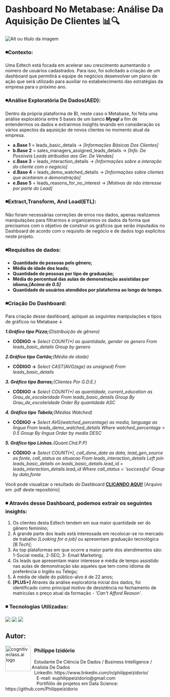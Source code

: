 # Dashboard No Metabase: Análise Da Aquisição De Clientes 📊🔍
![Alt ou título da imagem](https://github.com/Philippeizidorio/Analiseclientes_Edtech/assets/145637595/f7210ed3-a01e-4221-900a-4dc36a6b22d9)

### ◾Contexto: 

Uma Edtech está focada em acelerar seu crescimento aumentando o número de usuários cadastrados. Para isso, foi solicitado a criação de um dashboard que permitirá a equipe de
negócios desenvolver um plano de ação que será utilizado para auxiliar no estabelecimento das estratégias da empresa para o próximo ano.

### ◾Análise Exploratória De Dados(AED): 

Dentro da própria plataforma de BI, neste caso o Metabase, foi feita uma análise exploratória entre 5 bases de um banco ***Mysql*** a fim de entendermos os dados e extrairmos insights levando em consideração os vários aspectos da aquisição de novos clientes no momento atual da empresa.
- **a.Base 1** = leads_basic_details → _[Informações Básicas Dos Clientes]_
- **b.Base 2** = sales_managers_assigned_leads_details → _[Info. De Possíveis Leads atribuídos aos Ger. De Vendas]_
- **c.Base 3** = leads_interaction_details → _[Informações sobre a interação do cliente com o negócio]_
- **d.Base 4** = leads_demo_watched_details → _[Informações sobre clientes que aceitaram a demonstração]_
- **e.Base 5** = leads_reasons_for_no_interest → _[Motivos de não interesse por parte do Lead]_

### ◾Extract,Transform, And Load(ETL): 

Não foram necessárias correções de erros nos dados, apenas realizamos manipulações para filtrarmos e organizarmos os dados da forma que precisamos com o objetivo de construir os gráficos que serão imputados no Dashboard de acordo com o requisito de negócio e  de dados logo explícitos neste projeto. 

### ◾Requisitos de dados: 

- **Quantidade de pessoas pelo gênero;**  
- **Média de idade dos leads;**
- **Quantidade de pessoas por tipo de graduação;**
- **Média do percentual das aulas de demonstração assistidas por idioma;_[Acima de 0.5]_**
- **Quantidade de usuários atendidos por plataforma ao longo do tempo.**

### ◾Criação Do Dashboard:

Para criação desse dashboard, apliquei as seguintes manipulações e tipos de gráficos no Metabase ↓
 
***1.Gráfico tipo Pizza;***_(Distribuição de gênero)_

- **CÓDIGO →** _Select COUNT(*) as quantidade, gender as genero
              From leads_basic_details
              Group by genero_

***2.Gráfico tipo Cartão;***_(Média de idade)_

- **CÓDIGO →** _Select CAST(AVG(age) as unsigned)
              From leads_basic_details_

***3. Gráfico tipo Barras;***_(Clientes Por G.D.E.)_

- **CÓDIGO →** _Select COUNT(*) as quantidade, current_education as Grau_de_escolaridade
                From leads_basic_details
                Group By Grau_de_escolaridade
                Order By quantidade ASC_

***4. Gráfico tipo Tabela;***_(Médias Watched)_

- **CÓDIGO →** _Select AVG(watched_percentage) as media, language as lingua
               From leads_demo_watched_details
               Where watched_percentage > 0.5
               Group By lingua
               Order by media DESC_

***5. Gráfico tipo Linhas.***_(Quant.Chd.P.P)_

- **CÓDIGO →** _Select COUNT(*), call_done_date as data, lead_gen_source as fonte, call_status as situacao
                From leads_interaction_details
                Left join leads_basic_details on leads_basic_details.lead_id =  leads_interaction_details.lead_id
                Where call_status = 'successful'
                Group by data,fonte_

Você pode visualizar o resultado do Dashboard [**CLICANDO AQUI!**](https://github.com/Philippeizidorio/Analiseclientes_Edtech/blob/main/Dashboard%20-%20Edtech.pdf) [Arquivo em .pdf deste repositório] 

### ◾ Através desse Dashboard, podemos extrair os seguintes insights:
1. Os clientes desta Edtech tendem em sua maior quantidade ser do gênero feminino;
2. A grande parte dos leads está interessada em recolocar-se no mercado de trabalho _[Looking for a job]_ ou apresentam graduação tecnológica _[B.Tech]_;
3. As top plataformas em que ocorre a maior parte dos atendimentos são: 1-Social media, 2-SEO, 3- Email Marketing;
4. Os leads que apresentam maior interesse e média de tempo assistido nas aulas de demonstração são aqueles que tem como idioma de preferência o Inglês ou Telegu;
5. A média de idade do público-alvo é de 22 anos;
6. **[PLUS+]** Através da análise exploratória inicial dos dados, foi identificado como principal motivo de desistência no fechamento de matrículas o preço atual da formação - _'Can't Afford Reason'_.

### ◾ Tecnologias Utilizadas: 
<div <br> 
<img src="https://img.shields.io/badge/Microsoft_Excel-217346?style=for-the-badge&logo=microsoft-excel&logoColor=white">
<img src="https://img.shields.io/badge/MySQL-005C84?style=for-the-badge&logo=mysql&logoColor=white">
<img src="https://img.shields.io/badge/Metabase-509EE3?style=for-the-badge&logo=metabase&logoColor=fff">
</div> 

## Autor:

<img  src="https://github.com/Philippeizidorio/AnaliseTRIM_AgenciaMKTDIGITAL/assets/145637595/9800ac43-2070-48d4-9002-dbf82f756f2c" width="80" alt="cognitiveclass.ai logo" align="left" /> 

### &nbsp;&nbsp;Philippe Izidório

<p>
&nbsp;&nbsp;Estudante De Ciência De Dados / Business Intelligence / Analista De Dados<br/>
&nbsp;&nbsp;LinkedIn: https://www.linkedin.com/in/philippeizidorio/<br/>
&nbsp;&nbsp;&nbsp;&nbsp;&nbsp;&nbsp;&nbsp;&nbsp;&nbsp;&nbsp;&nbsp;&nbsp;&nbsp;&nbsp;&nbsp;&nbsp;&nbsp;&nbsp;&nbsp;&nbsp;&nbsp;&nbsp;&nbsp;&nbsp;&nbsp;E-mail: euphilippeizidorio@gmail.com<br/>
&nbsp;&nbsp;&nbsp;&nbsp;&nbsp;&nbsp;&nbsp;&nbsp;&nbsp;&nbsp;&nbsp;&nbsp;&nbsp;&nbsp;&nbsp;&nbsp;&nbsp;&nbsp;&nbsp;&nbsp;&nbsp;&nbsp;&nbsp;&nbsp;&nbsp;Portifólio de projetos em Data Science: https://github.com/Philippeizidorio
</p>

